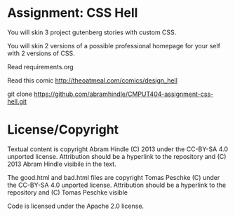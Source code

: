 Assignment: CSS Hell
====================

You will skin 3 project gutenberg stories with custom CSS.

You will skin 2 versions of a possible professional homepage for your
self with 2 versions of CSS.

Read requirements.org

Read this comic http://theoatmeal.com/comics/design_hell

git clone https://github.com/abramhindle/CMPUT404-assignment-css-hell.git

License/Copyright
=================

Textual content is copyright Abram Hindle (C) 2013 under the CC-BY-SA
4.0 unported license. Attribution should be a hyperlink to the
repository and (C) 2013 Abram Hindle visibile in the text.

The good.html and bad.html files are copyright Tomas Peschke (C) 
under the CC-BY-SA 4.0 unported license. Attribution should be a 
hyperlink to the repository and (C) Tomas Peschke visible

Code is licensed under the Apache 2.0 license.

